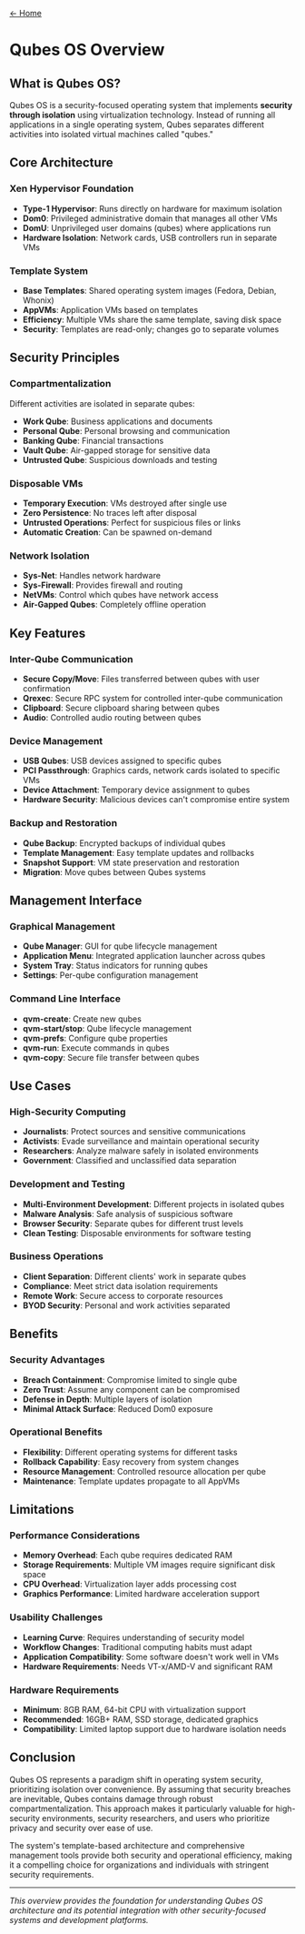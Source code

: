 [← Home](../README.md)

# Qubes OS Overview

## What is Qubes OS?

Qubes OS is a security-focused operating system that implements **security through isolation** using virtualization technology. Instead of running all applications in a single operating system, Qubes separates different activities into isolated virtual machines called "qubes."

## Core Architecture

### **Xen Hypervisor Foundation**
- **Type-1 Hypervisor**: Runs directly on hardware for maximum isolation
- **Dom0**: Privileged administrative domain that manages all other VMs
- **DomU**: Unprivileged user domains (qubes) where applications run
- **Hardware Isolation**: Network cards, USB controllers run in separate VMs

### **Template System**
- **Base Templates**: Shared operating system images (Fedora, Debian, Whonix)
- **AppVMs**: Application VMs based on templates
- **Efficiency**: Multiple VMs share the same template, saving disk space
- **Security**: Templates are read-only; changes go to separate volumes

## Security Principles

### **Compartmentalization**
Different activities are isolated in separate qubes:
- **Work Qube**: Business applications and documents
- **Personal Qube**: Personal browsing and communication  
- **Banking Qube**: Financial transactions
- **Vault Qube**: Air-gapped storage for sensitive data
- **Untrusted Qube**: Suspicious downloads and testing

### **Disposable VMs**
- **Temporary Execution**: VMs destroyed after single use
- **Zero Persistence**: No traces left after disposal
- **Untrusted Operations**: Perfect for suspicious files or links
- **Automatic Creation**: Can be spawned on-demand

### **Network Isolation**
- **Sys-Net**: Handles network hardware
- **Sys-Firewall**: Provides firewall and routing
- **NetVMs**: Control which qubes have network access
- **Air-Gapped Qubes**: Completely offline operation

## Key Features

### **Inter-Qube Communication**
- **Secure Copy/Move**: Files transferred between qubes with user confirmation
- **Qrexec**: Secure RPC system for controlled inter-qube communication
- **Clipboard**: Secure clipboard sharing between qubes
- **Audio**: Controlled audio routing between qubes

### **Device Management**
- **USB Qubes**: USB devices assigned to specific qubes
- **PCI Passthrough**: Graphics cards, network cards isolated to specific VMs
- **Device Attachment**: Temporary device assignment to qubes
- **Hardware Security**: Malicious devices can't compromise entire system

### **Backup and Restoration**
- **Qube Backup**: Encrypted backups of individual qubes
- **Template Management**: Easy template updates and rollbacks
- **Snapshot Support**: VM state preservation and restoration
- **Migration**: Move qubes between Qubes systems

## Management Interface

### **Graphical Management**
- **Qube Manager**: GUI for qube lifecycle management
- **Application Menu**: Integrated application launcher across qubes
- **System Tray**: Status indicators for running qubes
- **Settings**: Per-qube configuration management

### **Command Line Interface**
- **qvm-create**: Create new qubes
- **qvm-start/stop**: Qube lifecycle management
- **qvm-prefs**: Configure qube properties
- **qvm-run**: Execute commands in qubes
- **qvm-copy**: Secure file transfer between qubes

## Use Cases

### **High-Security Computing**
- **Journalists**: Protect sources and sensitive communications
- **Activists**: Evade surveillance and maintain operational security
- **Researchers**: Analyze malware safely in isolated environments
- **Government**: Classified and unclassified data separation

### **Development and Testing**
- **Multi-Environment Development**: Different projects in isolated qubes
- **Malware Analysis**: Safe analysis of suspicious software
- **Browser Security**: Separate qubes for different trust levels
- **Clean Testing**: Disposable environments for software testing

### **Business Operations**
- **Client Separation**: Different clients' work in separate qubes
- **Compliance**: Meet strict data isolation requirements
- **Remote Work**: Secure access to corporate resources
- **BYOD Security**: Personal and work activities separated

## Benefits

### **Security Advantages**
- **Breach Containment**: Compromise limited to single qube
- **Zero Trust**: Assume any component can be compromised
- **Defense in Depth**: Multiple layers of isolation
- **Minimal Attack Surface**: Reduced Dom0 exposure

### **Operational Benefits**
- **Flexibility**: Different operating systems for different tasks
- **Rollback Capability**: Easy recovery from system changes
- **Resource Management**: Controlled resource allocation per qube
- **Maintenance**: Template updates propagate to all AppVMs

## Limitations

### **Performance Considerations**
- **Memory Overhead**: Each qube requires dedicated RAM
- **Storage Requirements**: Multiple VM images require significant disk space
- **CPU Overhead**: Virtualization layer adds processing cost
- **Graphics Performance**: Limited hardware acceleration support

### **Usability Challenges**
- **Learning Curve**: Requires understanding of security model
- **Workflow Changes**: Traditional computing habits must adapt
- **Application Compatibility**: Some software doesn't work well in VMs
- **Hardware Requirements**: Needs VT-x/AMD-V and significant RAM

### **Hardware Requirements**
- **Minimum**: 8GB RAM, 64-bit CPU with virtualization support
- **Recommended**: 16GB+ RAM, SSD storage, dedicated graphics
- **Compatibility**: Limited laptop support due to hardware isolation needs

## Conclusion

Qubes OS represents a paradigm shift in operating system security, prioritizing isolation over convenience. By assuming that security breaches are inevitable, Qubes contains damage through robust compartmentalization. This approach makes it particularly valuable for high-security environments, security researchers, and users who prioritize privacy and security over ease of use.

The system's template-based architecture and comprehensive management tools provide both security and operational efficiency, making it a compelling choice for organizations and individuals with stringent security requirements.

---

*This overview provides the foundation for understanding Qubes OS architecture and its potential integration with other security-focused systems and development platforms.*